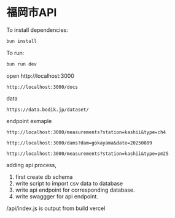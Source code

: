 # 福岡市API

To install dependencies:
```sh
bun install
```

To run:
```sh
bun run dev
```

open http://localhost:3000
```
http://localhost:3000/docs
```
data 
```
https://data.bodik.jp/dataset/
```

endpoint exmaple
```
http://localhost:3000/measurements?station=kashii&type=ch4
```
```
http://localhost:3000/dams?dam=gokayama&date=20250809
```

```
http://localhost:3000/measurements?station=kashii&type=pm25
```



adding api process,
1. first create db schema
2. write script to import csv data to database
3. write api endpoint for corresponding database.
4. write swaggger for api endpoint.

/api/index.js is output from build vercel
